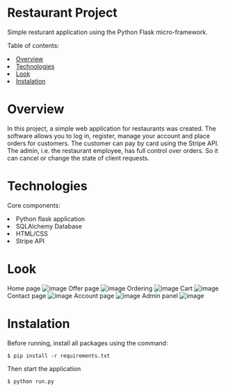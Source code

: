 # Restaurant Project
Simple resturant application using the Python Flask micro-framework.

Table of contents:
<li><a href="#Overview">Overview</a></li>
<li><a href="#Technologies">Technologies</a></li>
<li><a href="#Look">Look</a></li>
<li><a href="#Instalation">Instalation</a></li>

# Overview
In this project, a simple web application for restaurants was created. The software allows you to log in, register, manage your account and place orders for customers. The customer can pay by card using the Stripe API. The admin, i.e. the restaurant employee, has full control over orders. So it can cancel or change the state of client requests.

# Technologies

Core components:
<li>Python flask application</li>
<li>SQLAlchemy Database</li>
<li>HTML/CSS</li>
<li>Stripe API</li>

# Look
Home page
![image](https://i.postimg.cc/nLkLrs1k/obraz-2022-01-27-160259.png)
Offer page
![image](https://i.postimg.cc/0jdvWFHC/obraz-2022-01-27-160443.png)
Ordering
![image](https://i.postimg.cc/tCkyh06q/obraz-2022-01-27-160523.png)
Cart
![image](https://i.postimg.cc/HsRzvnXB/obraz-2022-01-27-160640.png)
Contact page
![image](https://i.postimg.cc/LXWg4YHW/obraz-2022-01-27-160822.png)
Account page
![image](https://i.postimg.cc/RFWQTzhj/obraz-2022-01-27-160849.png)
Admin panel
![image](https://i.postimg.cc/mD3ZJPPM/Zrzut-ekranu-2022-01-27-160949.png)

# Instalation
Before running, install all packages using the command:
```
$ pip install -r requirements.txt
```
Then start the application
```
$ python run.py
```

